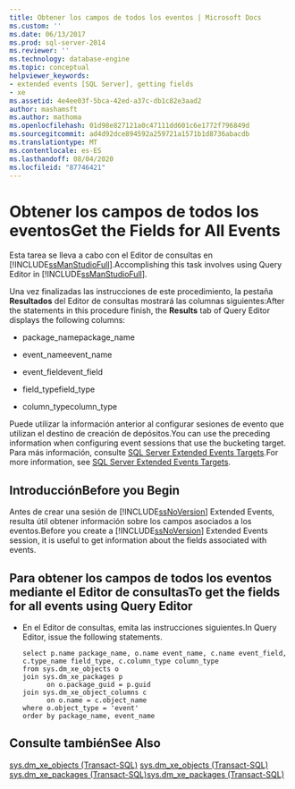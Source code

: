 ```yaml
---
title: Obtener los campos de todos los eventos | Microsoft Docs
ms.custom: ''
ms.date: 06/13/2017
ms.prod: sql-server-2014
ms.reviewer: ''
ms.technology: database-engine
ms.topic: conceptual
helpviewer_keywords:
- extended events [SQL Server], getting fields
- xe
ms.assetid: 4e4ee03f-5bca-42ed-a37c-db1c82e3aad2
author: mashamsft
ms.author: mathoma
ms.openlocfilehash: 01d98e827121a0c47111dd601c6e1772f796849d
ms.sourcegitcommit: ad4d92dce894592a259721a1571b1d8736abacdb
ms.translationtype: MT
ms.contentlocale: es-ES
ms.lasthandoff: 08/04/2020
ms.locfileid: "87746421"
---
```

# <a name="get-the-fields-for-all-events"></a><span data-ttu-id="233fe-102">Obtener los campos de todos los eventos</span><span class="sxs-lookup"><span data-stu-id="233fe-102">Get the Fields for All Events</span></span>
  <span data-ttu-id="233fe-103">Esta tarea se lleva a cabo con el Editor de consultas en [!INCLUDE[ssManStudioFull](../includes/ssmanstudiofull-md.md)].</span><span class="sxs-lookup"><span data-stu-id="233fe-103">Accomplishing this task involves using Query Editor in [!INCLUDE[ssManStudioFull](../includes/ssmanstudiofull-md.md)].</span></span>  
  
 <span data-ttu-id="233fe-104">Una vez finalizadas las instrucciones de este procedimiento, la pestaña **Resultados** del Editor de consultas mostrará las columnas siguientes:</span><span class="sxs-lookup"><span data-stu-id="233fe-104">After the statements in this procedure finish, the **Results** tab of Query Editor displays the following columns:</span></span>  
  
-   <span data-ttu-id="233fe-105">package_name</span><span class="sxs-lookup"><span data-stu-id="233fe-105">package_name</span></span>  
  
-   <span data-ttu-id="233fe-106">event_name</span><span class="sxs-lookup"><span data-stu-id="233fe-106">event_name</span></span>  
  
-   <span data-ttu-id="233fe-107">event_field</span><span class="sxs-lookup"><span data-stu-id="233fe-107">event_field</span></span>  
  
-   <span data-ttu-id="233fe-108">field_type</span><span class="sxs-lookup"><span data-stu-id="233fe-108">field_type</span></span>  
  
-   <span data-ttu-id="233fe-109">column_type</span><span class="sxs-lookup"><span data-stu-id="233fe-109">column_type</span></span>  
  
 <span data-ttu-id="233fe-110">Puede utilizar la información anterior al configurar sesiones de evento que utilizan el destino de creación de depósitos.</span><span class="sxs-lookup"><span data-stu-id="233fe-110">You can use the preceding information when configuring event sessions that use the bucketing target.</span></span> <span data-ttu-id="233fe-111">Para más información, consulte [SQL Server Extended Events Targets](../../2014/database-engine/sql-server-extended-events-targets.md).</span><span class="sxs-lookup"><span data-stu-id="233fe-111">For more information, see [SQL Server Extended Events Targets](../../2014/database-engine/sql-server-extended-events-targets.md).</span></span>  
  
## <a name="before-you-begin"></a><span data-ttu-id="233fe-112">Introducción</span><span class="sxs-lookup"><span data-stu-id="233fe-112">Before you Begin</span></span>  
 <span data-ttu-id="233fe-113">Antes de crear una sesión de [!INCLUDE[ssNoVersion](../includes/ssnoversion-md.md)] Extended Events, resulta útil obtener información sobre los campos asociados a los eventos.</span><span class="sxs-lookup"><span data-stu-id="233fe-113">Before you create a [!INCLUDE[ssNoVersion](../includes/ssnoversion-md.md)] Extended Events session, it is useful to get information about the fields associated with events.</span></span>  
  
## <a name="to-get-the-fields-for-all-events-using-query-editor"></a><span data-ttu-id="233fe-114">Para obtener los campos de todos los eventos mediante el Editor de consultas</span><span class="sxs-lookup"><span data-stu-id="233fe-114">To get the fields for all events using Query Editor</span></span>  
  
-   <span data-ttu-id="233fe-115">En el Editor de consultas, emita las instrucciones siguientes.</span><span class="sxs-lookup"><span data-stu-id="233fe-115">In Query Editor, issue the following statements.</span></span>  
  
    ```  
    select p.name package_name, o.name event_name, c.name event_field, c.type_name field_type, c.column_type column_type  
    from sys.dm_xe_objects o  
    join sys.dm_xe_packages p  
          on o.package_guid = p.guid  
    join sys.dm_xe_object_columns c  
          on o.name = c.object_name  
    where o.object_type = 'event'  
    order by package_name, event_name  
    ```  
  
## <a name="see-also"></a><span data-ttu-id="233fe-116">Consulte también</span><span class="sxs-lookup"><span data-stu-id="233fe-116">See Also</span></span>  
 <span data-ttu-id="233fe-117">[sys.dm_xe_objects &#40;Transact-SQL&#41;](/sql/relational-databases/system-dynamic-management-views/sys-dm-xe-objects-transact-sql) </span><span class="sxs-lookup"><span data-stu-id="233fe-117">[sys.dm_xe_objects &#40;Transact-SQL&#41;](/sql/relational-databases/system-dynamic-management-views/sys-dm-xe-objects-transact-sql) </span></span>  
 [<span data-ttu-id="233fe-118">sys.dm_xe_packages &#40;Transact-SQL&#41;</span><span class="sxs-lookup"><span data-stu-id="233fe-118">sys.dm_xe_packages &#40;Transact-SQL&#41;</span></span>](/sql/relational-databases/system-dynamic-management-views/sys-dm-xe-packages-transact-sql)  
  
  

